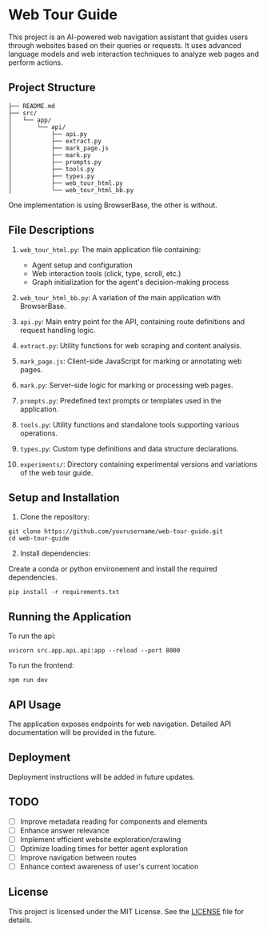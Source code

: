 # Web Tour Guide

This project is an AI-powered web navigation assistant that guides users through websites based on their queries or requests. It uses advanced language models and web interaction techniques to analyze web pages and perform actions.

## Project Structure

```
├── README.md
├── src/
│   └── app/
│       └── api/
│           ├── api.py
│           ├── extract.py
│           ├── mark_page.js
│           ├── mark.py
│           ├── prompts.py
│           ├── tools.py
│           ├── types.py
│           ├── web_tour_html.py
│           └── web_tour_html_bb.py

```

One implementation is using BrowserBase, the other is without.

## File Descriptions

1. `web_tour_html.py`: The main application file containing:

   - Agent setup and configuration
   - Web interaction tools (click, type, scroll, etc.)
   - Graph initialization for the agent's decision-making process

2. `web_tour_html_bb.py`: A variation of the main application with BrowserBase.

3. `api.py`: Main entry point for the API, containing route definitions and request handling logic.

4. `extract.py`: Utility functions for web scraping and content analysis.

5. `mark_page.js`: Client-side JavaScript for marking or annotating web pages.

6. `mark.py`: Server-side logic for marking or processing web pages.

7. `prompts.py`: Predefined text prompts or templates used in the application.

8. `tools.py`: Utility functions and standalone tools supporting various operations.

9. `types.py`: Custom type definitions and data structure declarations.

10. `experiments/`: Directory containing experimental versions and variations of the web tour guide.

## Setup and Installation

1. Clone the repository:

```
git clone https://github.com/yourusername/web-tour-guide.git
cd web-tour-guide
```

2. Install dependencies:

Create a conda or python environement and install the required dependencies.

```
pip install -r requirements.txt
```

## Running the Application

To run the api:

```
uvicorn src.app.api.api:app --reload --port 8000
```

To run the frontend:

```
npm run dev
```

## API Usage

The application exposes endpoints for web navigation. Detailed API documentation will be provided in the future.

## Deployment

Deployment instructions will be added in future updates.

## TODO

- [ ] Improve metadata reading for components and elements
- [ ] Enhance answer relevance
- [ ] Implement efficient website exploration/crawling
- [ ] Optimize loading times for better agent exploration
- [ ] Improve navigation between routes
- [ ] Enhance context awareness of user's current location

## License

This project is licensed under the MIT License. See the [LICENSE](LICENSE) file for details.
